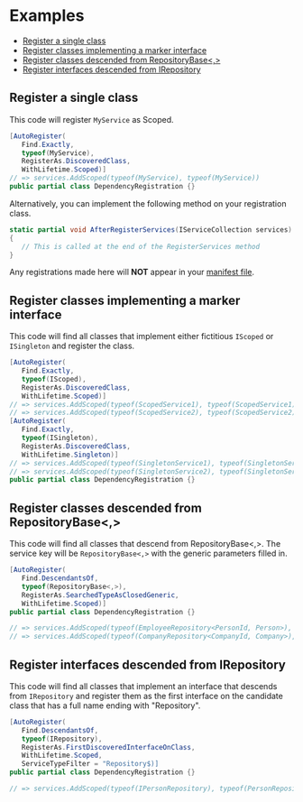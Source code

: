 # Examples

* [Register a single class](#register-a-single-class)
* [Register classes implementing a marker interface](#register-classes-with-a-marker-interface) 
* [Register classes descended from RepositoryBase<,>](#register-classes-descneded-from-repositorybase)
* [Register interfaces descended from IRepository](#register-interfaces-descended-from-irepository)

<a id="register-a-single-class"></a>
## Register a single class
This code will register `MyService` as Scoped.
```c#
[AutoRegister(
   Find.Exactly,
   typeof(MyService),
   RegisterAs.DiscoveredClass,
   WithLifetime.Scoped)]
// => services.AddScoped(typeof(MyService), typeof(MyService))
public partial class DependencyRegistration {}
```


Alternatively, you can implement the following method on your registration
class.

```c#
static partial void AfterRegisterServices(IServiceCollection services)
{
   // This is called at the end of the RegisterServices method
}
```

Any registrations made here will **NOT** appear in your
[manifest file](./source-control.md).

<a id="register-classes-with-a-marker-interface"></a>
## Register classes implementing a marker interface
This code will find all classes that implement either 
fictitious `IScoped` or `ISingleton` and register the class.

```c#
[AutoRegister(
   Find.Exactly,
   typeof(IScoped),
   RegisterAs.DiscoveredClass,
   WithLifetime.Scoped)]
// => services.AddScoped(typeof(ScopedService1), typeof(ScopedService1))
// => services.AddScoped(typeof(ScopedService2), typeof(ScopedService2))
[AutoRegister(
   Find.Exactly,
   typeof(ISingleton),
   RegisterAs.DiscoveredClass,
   WithLifetime.Singleton)]
// => services.AddScoped(typeof(SingletonService1), typeof(SingletonService1))
// => services.AddScoped(typeof(SingletonService2), typeof(SingletonService2))
public partial class DependencyRegistration {}
```

<a id="register-classes-descneded-from-repositorybase"></a>
## Register classes descended from RepositoryBase<,>
This code will find all classes that descend from RepositoryBase&lt;,&gt;.
The service key will be `RepositoryBase<,>` with the generic
parameters filled in.

```c#
[AutoRegister(
   Find.DescendantsOf,
   typeof(RepositoryBase<,>),
   RegisterAs.SearchedTypeAsClosedGeneric,
   WithLifetime.Scoped)]
public partial class DependencyRegistration {}

// => services.AddScoped(typeof(EmployeeRepository<PersonId, Person>), typeof(EmployeeRepository))
// => services.AddScoped(typeof(CompanyRepository<CompanyId, Company>), typeof(CompanyRepository))
```

<a id="register-interfaces-descended-from-irepository"></a>
## Register interfaces descended from IRepository
This code will find all classes that implement an interface
that descends from `IRepository` and register them as the
first interface on the candidate class that has a full name
ending with "Repository".

```c#
[AutoRegister(
   Find.DescendantsOf,
   typeof(IRepository),
   RegisterAs.FirstDiscoveredInterfaceOnClass,
   WithLifetime.Scoped,
   ServiceTypeFilter = "Repository$)]
public partial class DependencyRegistration {}

// => services.AddScoped(typeof(IPersonRepository), typeof(PersonRepository))
```
